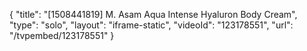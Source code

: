 {
    "title": "[1508441819] M. Asam Aqua Intense Hyaluron Body Cream",
    "type": "solo",
    "layout": "iframe-static",
    "videoId": "123178551",
    "url": "\/tvpembed\/123178551"
}